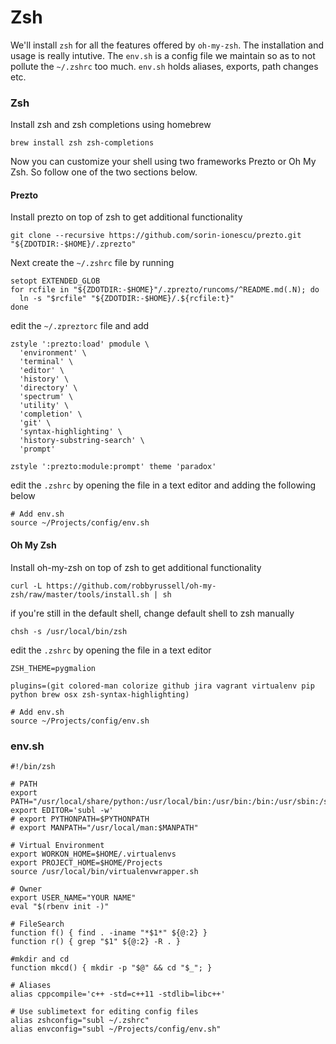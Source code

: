 # Zsh

We'll install `zsh` for all the features offered by `oh-my-zsh`. The installation and usage is really intutive. The `env.sh` is a config file we maintain so as to not pollute the `~/.zshrc` too much. `env.sh` holds aliases, exports, path changes etc.

### Zsh

Install zsh and zsh completions using homebrew

    brew install zsh zsh-completions

Now you can customize your shell using two frameworks Prezto or Oh My Zsh. So follow one of the two sections below.

#### Prezto
Install prezto on top of zsh to get additional functionality

    git clone --recursive https://github.com/sorin-ionescu/prezto.git "${ZDOTDIR:-$HOME}/.zprezto"

Next create the `~/.zshrc` file by running

    setopt EXTENDED_GLOB
    for rcfile in "${ZDOTDIR:-$HOME}"/.zprezto/runcoms/^README.md(.N); do
      ln -s "$rcfile" "${ZDOTDIR:-$HOME}/.${rcfile:t}"
    done

edit the `~/.zpreztorc` file and add

    zstyle ':prezto:load' pmodule \
      'environment' \
      'terminal' \
      'editor' \
      'history' \
      'directory' \
      'spectrum' \
      'utility' \
      'completion' \
      'git' \
      'syntax-highlighting' \
      'history-substring-search' \
      'prompt'

    zstyle ':prezto:module:prompt' theme 'paradox'

edit the `.zshrc` by opening the file in a text editor and adding the following below

    # Add env.sh
    source ~/Projects/config/env.sh


#### Oh My Zsh
Install oh-my-zsh on top of zsh to get additional functionality

    curl -L https://github.com/robbyrussell/oh-my-zsh/raw/master/tools/install.sh | sh

if you're still in the default shell, change default shell to zsh manually

    chsh -s /usr/local/bin/zsh

edit the `.zshrc` by opening the file in a text editor

    ZSH_THEME=pygmalion

    plugins=(git colored-man colorize github jira vagrant virtualenv pip python brew osx zsh-syntax-highlighting)

    # Add env.sh
    source ~/Projects/config/env.sh

### env.sh
~~~
#!/bin/zsh

# PATH
export PATH="/usr/local/share/python:/usr/local/bin:/usr/bin:/bin:/usr/sbin:/sbin"
export EDITOR='subl -w'
# export PYTHONPATH=$PYTHONPATH
# export MANPATH="/usr/local/man:$MANPATH"

# Virtual Environment
export WORKON_HOME=$HOME/.virtualenvs
export PROJECT_HOME=$HOME/Projects
source /usr/local/bin/virtualenvwrapper.sh

# Owner
export USER_NAME="YOUR NAME"
eval "$(rbenv init -)"

# FileSearch
function f() { find . -iname "*$1*" ${@:2} }
function r() { grep "$1" ${@:2} -R . }

#mkdir and cd
function mkcd() { mkdir -p "$@" && cd "$_"; }

# Aliases
alias cppcompile='c++ -std=c++11 -stdlib=libc++'

# Use sublimetext for editing config files
alias zshconfig="subl ~/.zshrc"
alias envconfig="subl ~/Projects/config/env.sh"
~~~
